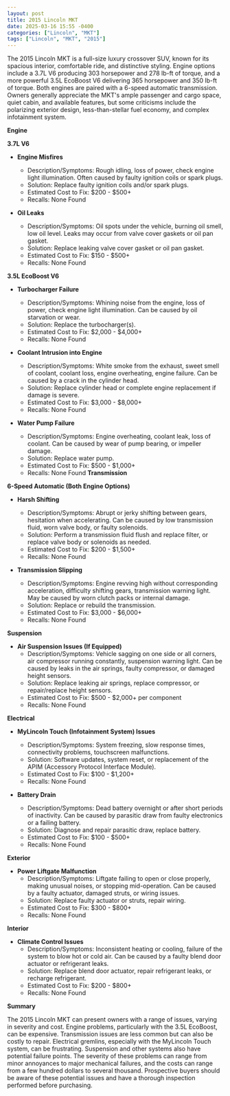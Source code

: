 ```yaml
---
layout: post
title: 2015 Lincoln MKT
date: 2025-03-16 15:55 -0400
categories: ["Lincoln", "MKT"]
tags: ["Lincoln", "MKT", "2015"]
---
```

The 2015 Lincoln MKT is a full-size luxury crossover SUV, known for its spacious interior, comfortable ride, and distinctive styling. Engine options include a 3.7L V6 producing 303 horsepower and 278 lb-ft of torque, and a more powerful 3.5L EcoBoost V6 delivering 365 horsepower and 350 lb-ft of torque. Both engines are paired with a 6-speed automatic transmission. Owners generally appreciate the MKT's ample passenger and cargo space, quiet cabin, and available features, but some criticisms include the polarizing exterior design, less-than-stellar fuel economy, and complex infotainment system.

**Engine**

**3.7L V6**
* **Engine Misfires**
    * Description/Symptoms: Rough idling, loss of power, check engine light illumination. Often caused by faulty ignition coils or spark plugs.
    * Solution: Replace faulty ignition coils and/or spark plugs.
    * Estimated Cost to Fix: $200 - $500+
    * Recalls: None Found

* **Oil Leaks**
    * Description/Symptoms: Oil spots under the vehicle, burning oil smell, low oil level. Leaks may occur from valve cover gaskets or oil pan gasket.
    * Solution: Replace leaking valve cover gasket or oil pan gasket.
    * Estimated Cost to Fix: $150 - $500+
    * Recalls: None Found

**3.5L EcoBoost V6**

* **Turbocharger Failure**
    * Description/Symptoms: Whining noise from the engine, loss of power, check engine light illumination. Can be caused by oil starvation or wear.
    * Solution: Replace the turbocharger(s).
    * Estimated Cost to Fix: $2,000 - $4,000+
    * Recalls: None Found

* **Coolant Intrusion into Engine**
    * Description/Symptoms: White smoke from the exhaust, sweet smell of coolant, coolant loss, engine overheating, engine failure. Can be caused by a crack in the cylinder head.
    * Solution: Replace cylinder head or complete engine replacement if damage is severe.
    * Estimated Cost to Fix: $3,000 - $8,000+
    * Recalls: None Found

* **Water Pump Failure**
    * Description/Symptoms: Engine overheating, coolant leak, loss of coolant. Can be caused by wear of pump bearing, or impeller damage.
    * Solution: Replace water pump.
    * Estimated Cost to Fix: $500 - $1,000+
    * Recalls: None Found
**Transmission**

**6-Speed Automatic (Both Engine Options)**

* **Harsh Shifting**
    * Description/Symptoms: Abrupt or jerky shifting between gears, hesitation when accelerating. Can be caused by low transmission fluid, worn valve body, or faulty solenoids.
    * Solution: Perform a transmission fluid flush and replace filter, or replace valve body or solenoids as needed.
    * Estimated Cost to Fix: $200 - $1,500+
    * Recalls: None Found

* **Transmission Slipping**
    * Description/Symptoms: Engine revving high without corresponding acceleration, difficulty shifting gears, transmission warning light. May be caused by worn clutch packs or internal damage.
    * Solution: Replace or rebuild the transmission.
    * Estimated Cost to Fix: $3,000 - $6,000+
    * Recalls: None Found

**Suspension**

* **Air Suspension Issues (If Equipped)**
    * Description/Symptoms: Vehicle sagging on one side or all corners, air compressor running constantly, suspension warning light. Can be caused by leaks in the air springs, faulty compressor, or damaged height sensors.
    * Solution: Replace leaking air springs, replace compressor, or repair/replace height sensors.
    * Estimated Cost to Fix: $500 - $2,000+ per component
    * Recalls: None Found

**Electrical**

* **MyLincoln Touch (Infotainment System) Issues**
    * Description/Symptoms: System freezing, slow response times, connectivity problems, touchscreen malfunctions.
    * Solution: Software updates, system reset, or replacement of the APIM (Accessory Protocol Interface Module).
    * Estimated Cost to Fix: $100 - $1,200+
    * Recalls: None Found

* **Battery Drain**
    * Description/Symptoms: Dead battery overnight or after short periods of inactivity. Can be caused by parasitic draw from faulty electronics or a failing battery.
    * Solution: Diagnose and repair parasitic draw, replace battery.
    * Estimated Cost to Fix: $100 - $500+
    * Recalls: None Found

**Exterior**

* **Power Liftgate Malfunction**
    * Description/Symptoms: Liftgate failing to open or close properly, making unusual noises, or stopping mid-operation. Can be caused by a faulty actuator, damaged struts, or wiring issues.
    * Solution: Replace faulty actuator or struts, repair wiring.
    * Estimated Cost to Fix: $300 - $800+
    * Recalls: None Found

**Interior**

* **Climate Control Issues**
    * Description/Symptoms: Inconsistent heating or cooling, failure of the system to blow hot or cold air. Can be caused by a faulty blend door actuator or refrigerant leaks.
    * Solution: Replace blend door actuator, repair refrigerant leaks, or recharge refrigerant.
    * Estimated Cost to Fix: $200 - $800+
    * Recalls: None Found

**Summary**

The 2015 Lincoln MKT can present owners with a range of issues, varying in severity and cost. Engine problems, particularly with the 3.5L EcoBoost, can be expensive. Transmission issues are less common but can also be costly to repair. Electrical gremlins, especially with the MyLincoln Touch system, can be frustrating. Suspension and other systems also have potential failure points. The severity of these problems can range from minor annoyances to major mechanical failures, and the costs can range from a few hundred dollars to several thousand. Prospective buyers should be aware of these potential issues and have a thorough inspection performed before purchasing.

